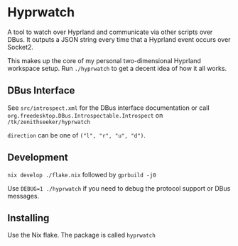 Hyprwatch
=========
A tool to watch over Hyprland and communicate via other scripts over DBus.
It outputs a JSON string every time that a Hyprland event occurs over Socket2.

This makes up the core of my personal two-dimensional Hyprland workspace setup.
Run `./hyprwatch` to get a decent idea of how it all works.

DBus Interface
--------------

See `src/introspect.xml` for the DBus interface documentation or
call `org.freedesktop.DBus.Introspectable.Introspect` on `/tk/zenithseeker/hyprwatch`

`direction` can be one of `("l", "r", "u", "d")`.

Development
-----------
`nix develop ./flake.nix` followed by `gprbuild -j0`

Use `DEBUG=1 ./hyprwatch` if you need to debug the protocol support or DBus messages.

Installing
----------
Use the Nix flake. The package is called `hyprwatch`
   


